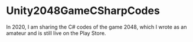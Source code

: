 # Unity2048GameCSharpCodes
 In 2020, I am sharing the C# codes of the game 2048, which I wrote as an amateur and is still live on the Play Store.
